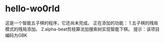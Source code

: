 # hello-wo0rld
这是一个智能五子棋的程序，它还尚未完成。
正在添加的功能：
1.五子棋的残局模式的残局添加。
2.alpha-beat剪枝算法加搜索树实现智能下棋。
提示：该项目编码为GBK
